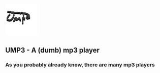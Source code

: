 ![Image](./sure.png "ump3") 
## UMP3 - A (dumb) mp3 player

### As you probably already know, there are many mp3 players